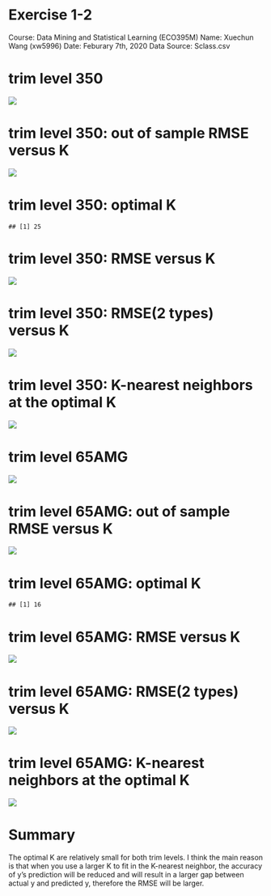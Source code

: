 Exercise 1-2
============

Course: Data Mining and Statistical Learning (ECO395M) Name: Xuechun
Wang (xw5996) Date: Feburary 7th, 2020 Data Source: Sclass.csv

trim level 350
==============

![](exercise1-2_files/figure-markdown_strict/unnamed-chunk-1-1.png)

trim level 350: out of sample RMSE versus K
===========================================

![](exercise1-2_files/figure-markdown_strict/unnamed-chunk-2-1.png)

trim level 350: optimal K
=========================

    ## [1] 25

trim level 350: RMSE versus K
=============================

![](exercise1-2_files/figure-markdown_strict/unnamed-chunk-4-1.png)

trim level 350: RMSE(2 types) versus K
======================================

![](exercise1-2_files/figure-markdown_strict/unnamed-chunk-5-1.png)

trim level 350: K-nearest neighbors at the optimal K
====================================================

![](exercise1-2_files/figure-markdown_strict/unnamed-chunk-6-1.png)

trim level 65AMG
================

![](exercise1-2_files/figure-markdown_strict/unnamed-chunk-7-1.png)

trim level 65AMG: out of sample RMSE versus K
=============================================

![](exercise1-2_files/figure-markdown_strict/unnamed-chunk-8-1.png)

trim level 65AMG: optimal K
===========================

    ## [1] 16

trim level 65AMG: RMSE versus K
===============================

![](exercise1-2_files/figure-markdown_strict/unnamed-chunk-10-1.png)

trim level 65AMG: RMSE(2 types) versus K
========================================

![](exercise1-2_files/figure-markdown_strict/unnamed-chunk-11-1.png)

trim level 65AMG: K-nearest neighbors at the optimal K
======================================================

![](exercise1-2_files/figure-markdown_strict/unnamed-chunk-12-1.png)

Summary
=======

The optimal K are relatively small for both trim levels. I think the
main reason is that when you use a larger K to fit in the K-nearest
neighbor, the accuracy of y’s prediction will be reduced and will result
in a larger gap between actual y and predicted y, therefore the RMSE
will be larger.
